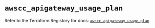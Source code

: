 # `awscc_apigateway_usage_plan`

Refer to the Terraform Registory for docs: [`awscc_apigateway_usage_plan`](https://registry.terraform.io/providers/hashicorp/awscc/0.70.0/docs/resources/apigateway_usage_plan).
